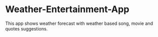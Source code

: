 # Weather-Entertainment-App
This app shows weather forecast with weather based song, movie and quotes suggestions.
